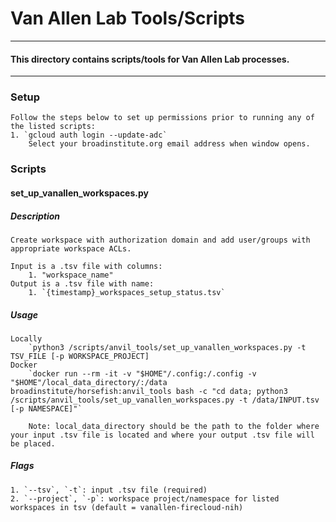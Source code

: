 # Van Allen Lab Tools/Scripts

------------------------
#### This directory contains scripts/tools for Van Allen Lab processes.
------------------------

### Setup
    Follow the steps below to set up permissions prior to running any of the listed scripts:
    1. `gcloud auth login --update-adc`
        Select your broadinstitute.org email address when window opens.

### Scripts

#### **set_up_vanallen_workspaces.py**
##### Description
    Create workspace with authorization domain and add user/groups with appropriate workspace ACLs. 
    
    Input is a .tsv file with columns:
        1. "workspace_name"
    Output is a .tsv file with name:
        1. `{timestamp}_workspaces_setup_status.tsv`
##### Usage
    Locally
        `python3 /scripts/anvil_tools/set_up_vanallen_workspaces.py -t TSV_FILE [-p WORKSPACE_PROJECT]
    Docker
        `docker run --rm -it -v "$HOME"/.config:/.config -v "$HOME"/local_data_directory/:/data broadinstitute/horsefish:anvil_tools bash -c "cd data; python3 /scripts/anvil_tools/set_up_vanallen_workspaces.py -t /data/INPUT.tsv [-p NAMESPACE]"`

        Note: local_data_directory should be the path to the folder where your input .tsv file is located and where your output .tsv file will be placed.
##### Flags
    1. `--tsv`, `-t`: input .tsv file (required)
    2. `--project`, `-p`: workspace project/namespace for listed workspaces in tsv (default = vanallen-firecloud-nih)